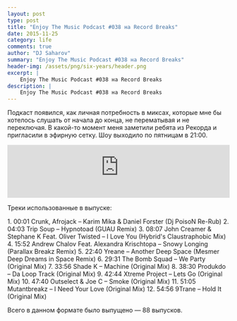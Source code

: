 ```yaml
---
layout: post
type: post
title: "Enjoy The Music Podcast #038 на Record Breaks"
date: 2015-11-25
category: life
comments: true
author: "DJ Saharov"
summary: "Enjoy The Music Podcast #038 на Record Breaks"
header-img: /assets/png/six-years/header.png
excerpt: |
    Enjoy The Music Podcast #038 на Record Breaks
description: |
    Enjoy The Music Podcast #038 на Record Breaks
---
```


<p>
<span class="firstcharacter">П</span>одкаст появился, как личная потребность в миксах, которые мне бы хотелось слушать от начала до конца, не перематывая и не переключая. В какой-то момент меня заметили ребята из Рекорда и пригласили в эфирную сетку. Шоу выходило по пятницам в 21:00.
</p>

<iframe width="100%" height="120" src="https://player-widget.mixcloud.com/widget/iframe/?hide_cover=1&feed=%2Fdjsaharovofficial%2Fenjoy-the-music-podcast-038%2F" frameborder="0" allow="encrypted-media; fullscreen; autoplay; idle-detection; speaker-selection; web-share;" ></iframe>

<p>Треки использованные в выпуске:</p>
1. 00:01 Crunk, Afrojack – Karim Mika & Daniel Forster (Dj PoisoN Re-Rub) 
2. 04:03 Trip Soup – Hypnotoad (GUAU Remix)
3. 08:07 John Creamer & Stephane K Feat. Oliver Twisted – I Love You (Hybrid's Claustraphobic Mix)
4. 15:52 Andrew Chalov Feat. Alexandra Krischtopa – Snowy Longing (Parallax Breakz Remix)
5. 22:40 Yreane – Another Deep Space (Mesmer Deep Dreams in Space Remix)
6. 29:31 The Bomb Squad – We Party (Original Mix)
7. 33:56 Shade K – Machine (Original Mix)
8. 38:30 Produkdo – Da Loop Track (Original Mix)
9. 42:44 Xtreme Project – Lets Go (Original Mix)
10. 47:40 Outselect & Joe C – Smoke (Original Mix)
11. 51:05 Mutantbreakz – I Need Your Love (Original Mix)
12. 54:56 9Trane – Hold It (Original Mix)

<p>Всего в данном формате было выпущено &mdash; 88 выпусков.</p>